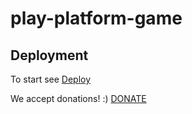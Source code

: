 # play-platform-game

## Deployment
To start see [Deploy](ops/ansible/README.md)


We accept donations! :)
[DONATE](https://bitclout.com/u/pay2play)